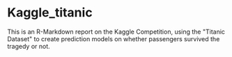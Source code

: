 # Kaggle_titanic
This is an R-Markdown report on the Kaggle Competition, using the "Titanic Dataset" to create prediction models on whether  passengers survived the tragedy or not. 
